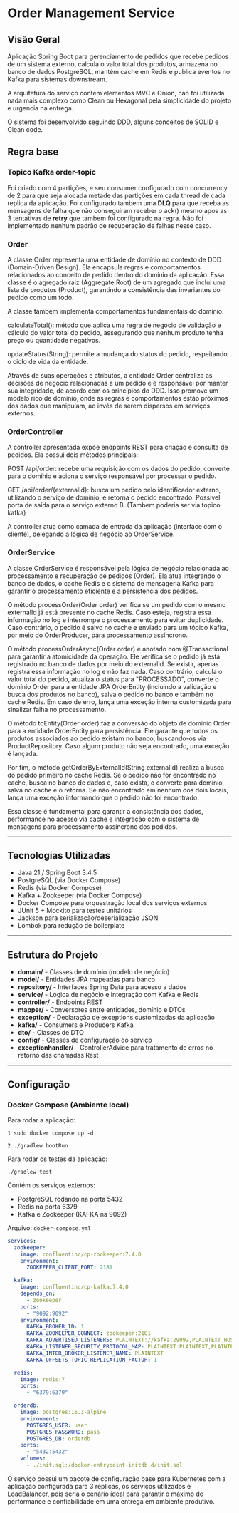 # Order Management Service

## Visão Geral

Aplicação Spring Boot para gerenciamento de pedidos que recebe pedidos de um sistema externo, calcula o valor total dos produtos, armazena no banco de dados PostgreSQL, mantém cache em Redis e publica eventos no Kafka para sistemas downstream.

A arquitetura do serviço contem elementos MVC e Onion, não foi utilizada nada mais complexo como Clean ou Hexagonal pela simplicidade do projeto e urgencia na entrega.

O sistema foi desenvolvido seguindo DDD, alguns conceitos de SOLID e Clean code.

## Regra base

### Topico Kafka order-topic
Foi criado com 4 partições, e seu consumer configurado com concurrency de 2 para que seja alocada metade das partições em cada thread de cada replica da aplicação. Foi configurado tambem uma **DLQ** para que receba as mensagens de falha que não conseguiram receber o ack() mesmo apos as 3 tentativas de **retry** que tambem foi configurado na regra. Não foi implementado nenhum padrão de recuperação de falhas nesse caso. 

### Order
A classe Order representa uma entidade de domínio no contexto de DDD (Domain-Driven Design). Ela encapsula regras e comportamentos relacionados ao conceito de pedido dentro do domínio da aplicação. Essa classe é o agregado raiz (Aggregate Root) de um agregado que inclui uma lista de produtos (Product), garantindo a consistência das invariantes do pedido como um todo.

A classe também implementa comportamentos fundamentais do domínio:

calculateTotal(): método que aplica uma regra de negócio de validação e cálculo do valor total do pedido, assegurando que nenhum produto tenha preço ou quantidade negativos.

updateStatus(String): permite a mudança do status do pedido, respeitando o ciclo de vida da entidade.

Através de suas operações e atributos, a entidade Order centraliza as decisões de negócio relacionadas a um pedido e é responsável por manter sua integridade, de acordo com os princípios do DDD. Isso promove um modelo rico de domínio, onde as regras e comportamentos estão próximos dos dados que manipulam, ao invés de serem dispersos em serviços externos.
### OrderController

A controller apresentada expõe endpoints REST para criação e consulta de pedidos. Ela possui dois métodos principais:

POST /api/order: recebe uma requisição com os dados do pedido, converte para o domínio e aciona o serviço responsável por processar o pedido.

GET /api/order/{externalId}: busca um pedido pelo identificador externo, utilizando o serviço de domínio, e retorna o pedido encontrado. Possível porta de saída para o serviço externo B. (Tambem poderia ser via topico kafka) 

A controller atua como camada de entrada da aplicação (interface com o cliente), delegando a lógica de negócio ao OrderService.
### OrderService
A classe OrderService é responsável pela lógica de negócio relacionada ao processamento e recuperação de pedidos (Order). Ela atua integrando o banco de dados, o cache Redis e o sistema de mensageria Kafka para garantir o processamento eficiente e a persistência dos pedidos.

O método processOrder(Order order) verifica se um pedido com o mesmo externalId já está presente no cache Redis. Caso esteja, registra essa informação no log e interrompe o processamento para evitar duplicidade. Caso contrário, o pedido é salvo no cache e enviado para um tópico Kafka, por meio do OrderProducer, para processamento assíncrono.

O método processOrderAsync(Order order) é anotado com @Transactional para garantir a atomicidade da operação. Ele verifica se o pedido já está registrado no banco de dados por meio do externalId. Se existir, apenas registra essa informação no log e não faz nada. Caso contrário, calcula o valor total do pedido, atualiza o status para "PROCESSADO", converte o domínio Order para a entidade JPA OrderEntity (incluindo a validação e busca dos produtos no banco), salva o pedido no banco e também no cache Redis. Em caso de erro, lança uma exceção interna customizada para sinalizar falha no processamento.

O método toEntity(Order order) faz a conversão do objeto de domínio Order para a entidade OrderEntity para persistência. Ele garante que todos os produtos associados ao pedido existam no banco, buscando-os via ProductRepository. Caso algum produto não seja encontrado, uma exceção é lançada.

Por fim, o método getOrderByExternalId(String externalId) realiza a busca do pedido primeiro no cache Redis. Se o pedido não for encontrado no cache, busca no banco de dados e, caso exista, o converte para domínio, salva no cache e o retorna. Se não encontrado em nenhum dos dois locais, lança uma exceção informando que o pedido não foi encontrado.

Essa classe é fundamental para garantir a consistência dos dados, performance no acesso via cache e integração com o sistema de mensagens para processamento assíncrono dos pedidos.


---

## Tecnologias Utilizadas

- Java 21 / Spring Boot 3.4.5
- PostgreSQL (via Docker Compose)
- Redis (via Docker Compose)
- Kafka + Zookeeper (via Docker Compose)
- Docker Compose para orquestração local dos serviços externos
- JUnit 5 + Mockito para testes unitários
- Jackson para serialização/deserialização JSON
- Lombok para redução de boilerplate

---

## Estrutura do Projeto

- **domain/** - Classes de domínio (modelo de negócio)
- **model/** - Entidades JPA mapeadas para banco
- **repository/** - Interfaces Spring Data para acesso a dados
- **service/** - Lógica de negócio e integração com Kafka e Redis
- **controller/** - Endpoints REST
- **mapper/** - Conversores entre entidades, domínio e DTOs
- **exception/** - Declaração de exceptions customizadas da aplicação
- **kafka/** - Consumers e Producers Kafka
- **dto/** - Classes de DTO
- **config/** - Classes de configuração do serviço
- **exceptionhandler/** - ControllerAdvice para tratamento de erros no retorno das chamadas Rest

---

## Configuração

### Docker Compose (Ambiente local)

Para rodar a aplicação:
    
    1 sudo docker compose up -d

    2 ./gradlew bootRun

Para rodar os testes da aplicação:

    ./gradlew test


Contém os serviços externos:

- PostgreSQL rodando na porta 5432
- Redis na porta 6379
- Kafka e Zookeeper (KAFKA na 9092)

Arquivo: `docker-compose.yml`

```yaml
services:
  zookeeper:
    image: confluentinc/cp-zookeeper:7.4.0
    environment:
      ZOOKEEPER_CLIENT_PORT: 2181

  kafka:
    image: confluentinc/cp-kafka:7.4.0
    depends_on:
      - zookeeper
    ports:
      - "9092:9092"
    environment:
      KAFKA_BROKER_ID: 1
      KAFKA_ZOOKEEPER_CONNECT: zookeeper:2181
      KAFKA_ADVERTISED_LISTENERS: PLAINTEXT://kafka:29092,PLAINTEXT_HOST://localhost:9092
      KAFKA_LISTENER_SECURITY_PROTOCOL_MAP: PLAINTEXT:PLAINTEXT,PLAINTEXT_HOST:PLAINTEXT
      KAFKA_INTER_BROKER_LISTENER_NAME: PLAINTEXT
      KAFKA_OFFSETS_TOPIC_REPLICATION_FACTOR: 1

  redis:
    image: redis:7
    ports:
      - "6379:6379"

  orderdb:
    image: postgres:16.3-alpine
    environment:
      POSTGRES_USER: user
      POSTGRES_PASSWORD: pass
      POSTGRES_DB: orderdb
    ports:
      - "5432:5432"
    volumes:
      - ./init.sql:/docker-entrypoint-initdb.d/init.sql
```
O serviço possui um pacote de configuração base para Kubernetes com a aplicação configurada para 3 replicas, os serviços utilizados e LoadBalancer, pois seria o cenário ideal para garantir o máximo de performance e confiabilidade em uma entrega em ambiente produtivo.
